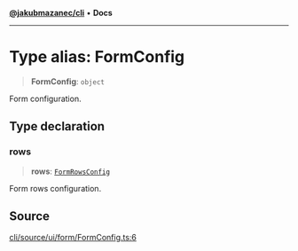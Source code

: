 [**@jakubmazanec/cli**](../README.md) • **Docs**

---

# Type alias: FormConfig

> **FormConfig**: `object`

Form configuration.

## Type declaration

### rows

> **rows**: [`FormRowsConfig`](FormRowsConfig.md)

Form rows configuration.

## Source

[cli/source/ui/form/FormConfig.ts:6](https://github.com/jakubmazanec/js-tools/blob/d8fb2f4f9576baa170e480eea0b247af3afdcd86/packages/cli/source/ui/form/FormConfig.ts#L6)
